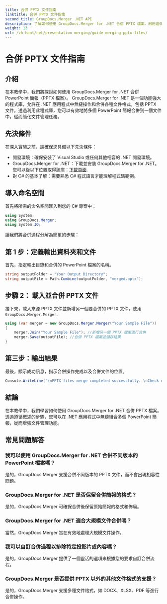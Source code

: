 ```yaml
---
title: 合併 PPTX 文件指南
linktitle: 合併 PPTX 文件指南
second_title: GroupDocs.Merger .NET API
description: 了解如何使用 GroupDocs.Merger for .NET 合併 PPTX 檔案。利用這個強大的 .NET 程式庫簡化文件管理。
weight: 13
url: /zh-hant/net/presentation-merging/guide-merging-pptx-files/
---
```


# 合併 PPTX 文件指南

## 介紹
在本教學中，我們將探討如何使用 GroupDocs.Merger for .NET 合併 PowerPoint 簡報（PPTX 檔案）。 GroupDocs.Merger for .NET 是一個功能強大的程式庫，允許在 .NET 應用程式中無縫操作和合併各種文件格式，包括 PPTX 文件。透過利用此程式庫，您可以有效地將多個 PowerPoint 簡報合併到一個文件中，從而簡化文件管理任務。
## 先決條件
在深入實施之前，請確保您具備以下先決條件：
- 開發環境：確保安裝了 Visual Studio 或任何其他相容的 .NET 開發環境。
- GroupDocs.Merger for .NET：下載並安裝 GroupDocs.Merger for .NET。您可以從以下位置取得該庫：[下載頁面](https://releases.groupdocs.com/merger/net/).
- 對 C# 的基本了解：需要熟悉 C# 程式語言才能理解程式碼範例。

## 導入命名空間
首先將所需的命名空間匯入到您的 C# 專案中：
```csharp
using System; 
using GroupDocs.Merger;
using System.IO;
```

讓我們將合併過程分解為簡單的步驟：
## 第 1 步：定義輸出資料夾和文件
首先，指定輸出目錄和合併的 PowerPoint 檔案的名稱。
```csharp
string outputFolder = "Your Output Directory";
string outputFile = Path.Combine(outputFolder, "merged.pptx");
```
## 步驟 2： 載入並合併 PPTX 文件
接下來，載入來源 PPTX 文件並新增另一個要合併的 PPTX 文件，使用`GroupDocs.Merger.Merger`.
```csharp
using (var merger = new GroupDocs.Merger.Merger("Your Sample File"))
{
    merger.Join("Your Sample File"); //新增另一個 PPTX 檔案進行合併
    merger.Save(outputFile); //合併 PPTX 檔案並儲存結果
}
```
## 第三步：輸出結果
最後，顯示成功訊息，指示合併操作完成以及合併文件的位置。
```csharp
Console.WriteLine("\nPPTX files merge completed successfully. \nCheck output in {0}", outputFolder);
```

## 結論
在本教學中，我們學習如何使用 GroupDocs.Merger for .NET 合併 PPTX 檔案。透過遵循概述的步驟，您可以在 .NET 應用程式中無縫組合多個 PowerPoint 簡報，從而增強文件管理功能。

## 常見問題解答
### 我可以使用 GroupDocs.Merger for .NET 合併不同版本的 PowerPoint 檔案嗎？
是的，GroupDocs.Merger 支援合併不同版本的 PPTX 文件，而不會出現相容性問題。
### GroupDocs.Merger for .NET 是否保留合併簡報的格式？
是的，GroupDocs.Merger 可確保合併後保留原始簡報的格式和佈局。
### GroupDocs.Merger for .NET 適合大規模文件合併嗎？
當然，GroupDocs.Merger 旨在有效地處理大規模文件操作。
### 我可以自訂合併過程以排除特定投影片或內容嗎？
是的，GroupDocs.Merger 提供了一個靈活的選項來根據您的要求自訂合併流程。
### GroupDocs.Merger 是否提供 PPTX 以外的其他文件格式的支援？
是的，GroupDocs.Merger 支援多種文件格式，如 DOCX、XLSX、PDF 等進行合併操作。
